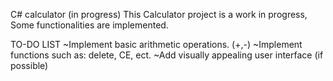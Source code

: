 C# calculator (in progress)
This Calculator project is a work in progress, 
Some functionalities are implemented.

TO-DO LIST
~Implement basic arithmetic operations. (+,-)
~Implement functions such as: delete, CE, ect.
~Add visually appealing user interface (if possible)
